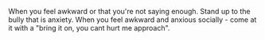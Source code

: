 When you feel awkward or that you're not saying enough. Stand up to the bully that is anxiety. When you feel awkward and anxious socially - come at it with a "bring it on, you cant hurt me approach". 
